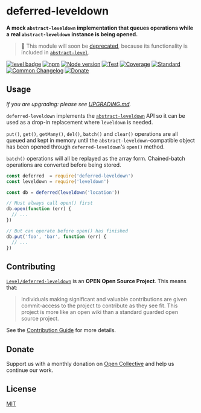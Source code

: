 # deferred-leveldown

**A mock `abstract-leveldown` implementation that queues operations while a real `abstract-leveldown` instance is being opened.**

> :pushpin: This module will soon be [deprecated](https://github.com/Level/community/issues/113), because its functionality is included in [`abstract-level`](https://github.com/Level/abstract-level).

[![level badge][level-badge]](https://github.com/Level/awesome)
[![npm](https://img.shields.io/npm/v/deferred-leveldown.svg)](https://www.npmjs.com/package/deferred-leveldown)
[![Node version](https://img.shields.io/node/v/deferred-leveldown.svg)](https://www.npmjs.com/package/deferred-leveldown)
[![Test](https://img.shields.io/github/workflow/status/Level/deferred-leveldown/Test?label=test)](https://github.com/Level/deferred-leveldown/actions/workflows/test.yml)
[![Coverage](https://img.shields.io/codecov/c/github/Level/deferred-leveldown?label=&logo=codecov&logoColor=fff)](https://codecov.io/gh/Level/deferred-leveldown)
[![Standard](https://img.shields.io/badge/standard-informational?logo=javascript&logoColor=fff)](https://standardjs.com)
[![Common Changelog](https://common-changelog.org/badge.svg)](https://common-changelog.org)
[![Donate](https://img.shields.io/badge/donate-orange?logo=open-collective&logoColor=fff)](https://opencollective.com/level)

## Usage

_If you are upgrading: please see [UPGRADING.md](UPGRADING.md)._

`deferred-leveldown` implements the [`abstract-leveldown`](https://github.com/Level/abstract-leveldown) API so it can be used as a drop-in replacement where `leveldown` is needed.

`put()`, `get()`, `getMany()`, `del()`, `batch()` and `clear()` operations are all queued and kept in memory until the `abstract-leveldown`-compatible object has been opened through `deferred-leveldown`'s `open()` method.

`batch()` operations will all be replayed as the array form. Chained-batch operations are converted before being stored.

```js
const deferred  = require('deferred-leveldown')
const leveldown = require('leveldown')

const db = deferred(leveldown('location'))

// Must always call open() first
db.open(function (err) {
  // ...
})

// But can operate before open() has finished
db.put('foo', 'bar', function (err) {
  // ...
})
```

## Contributing

[`Level/deferred-leveldown`](https://github.com/Level/deferred-leveldown) is an **OPEN Open Source Project**. This means that:

> Individuals making significant and valuable contributions are given commit-access to the project to contribute as they see fit. This project is more like an open wiki than a standard guarded open source project.

See the [Contribution Guide](https://github.com/Level/community/blob/master/CONTRIBUTING.md) for more details.

## Donate

Support us with a monthly donation on [Open Collective](https://opencollective.com/level) and help us continue our work.

## License

[MIT](LICENSE)

[level-badge]: https://leveljs.org/img/badge.svg
